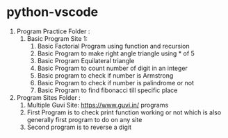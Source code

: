 # python-vscode
1) Program Practice Folder :
    1) Basic Program Site 1:
        1) Basic Factorial Program using function and recursion
        2) Basic Program to make right angle triangle using * of 5
        3) Basic Program Equilateral triangle
        4) Basic Program to count number of digit in an integer
        5) Basic program to check if number is Armstrong
        6) Basic Program to check if number is palindrome or not
        7) Basic Program to find fibonacci till specific place
2) Program Sites Folder :
    1) Multiple Guvi Site: https://www.guvi.in/ programs
    2) First Program is to check print function working or not which is also generally first program to do on any site
    3) Second program is to reverse a digit
